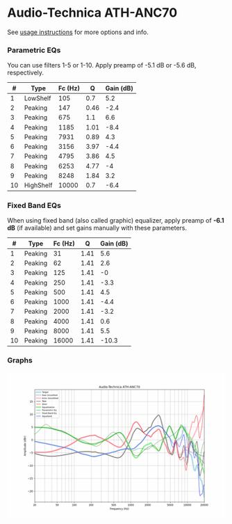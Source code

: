 # Audio-Technica ATH-ANC70
See [usage instructions](https://github.com/jaakkopasanen/AutoEq#usage) for more options and info.

### Parametric EQs
You can use filters 1-5 or 1-10. Apply preamp of -5.1 dB or -5.6 dB, respectively.

|   # | Type      |   Fc (Hz) |    Q |   Gain (dB) |
|-----|-----------|-----------|------|-------------|
|   1 | LowShelf  |       105 | 0.7  |         5.2 |
|   2 | Peaking   |       147 | 0.46 |        -2.4 |
|   3 | Peaking   |       675 | 1.1  |         6.6 |
|   4 | Peaking   |      1185 | 1.01 |        -8.4 |
|   5 | Peaking   |      7931 | 0.89 |         4.3 |
|   6 | Peaking   |      3156 | 3.97 |        -4.4 |
|   7 | Peaking   |      4795 | 3.86 |         4.5 |
|   8 | Peaking   |      6253 | 4.77 |        -4   |
|   9 | Peaking   |      8248 | 1.84 |         3.2 |
|  10 | HighShelf |     10000 | 0.7  |        -6.4 |

### Fixed Band EQs
When using fixed band (also called graphic) equalizer, apply preamp of **-6.1 dB** (if available) and set gains manually with these parameters.

|   # | Type    |   Fc (Hz) |    Q |   Gain (dB) |
|-----|---------|-----------|------|-------------|
|   1 | Peaking |        31 | 1.41 |         5.6 |
|   2 | Peaking |        62 | 1.41 |         2.6 |
|   3 | Peaking |       125 | 1.41 |        -0   |
|   4 | Peaking |       250 | 1.41 |        -3.3 |
|   5 | Peaking |       500 | 1.41 |         4.5 |
|   6 | Peaking |      1000 | 1.41 |        -4.4 |
|   7 | Peaking |      2000 | 1.41 |        -3.2 |
|   8 | Peaking |      4000 | 1.41 |         0.6 |
|   9 | Peaking |      8000 | 1.41 |         5.5 |
|  10 | Peaking |     16000 | 1.41 |       -10.3 |

### Graphs
![](./Audio-Technica%20ATH-ANC70.png)
